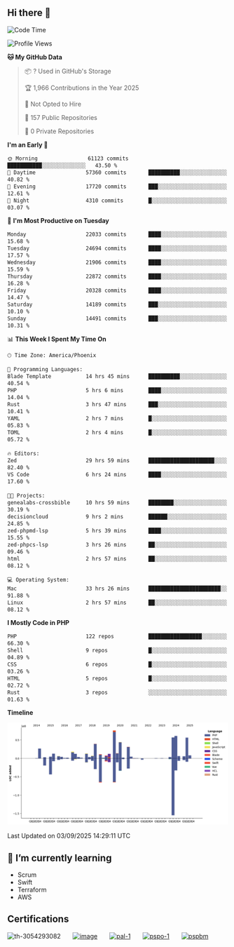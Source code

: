 ## Hi there 👋

<!--START_SECTION:waka-->
![Code Time](http://img.shields.io/badge/Code%20Time-11%2C665%20hrs%2032%20mins-blue)

![Profile Views](http://img.shields.io/badge/Profile%20Views-0-blue)

**🐱 My GitHub Data** 

> 📦 ? Used in GitHub's Storage 
 > 
> 🏆 1,966 Contributions in the Year 2025
 > 
> 🚫 Not Opted to Hire
 > 
> 📜 157 Public Repositories 
 > 
> 🔑 0 Private Repositories 
 > 
**I'm an Early 🐤** 

```text
🌞 Morning                61123 commits       ███████████░░░░░░░░░░░░░░   43.50 % 
🌆 Daytime                57360 commits       ██████████░░░░░░░░░░░░░░░   40.82 % 
🌃 Evening                17720 commits       ███░░░░░░░░░░░░░░░░░░░░░░   12.61 % 
🌙 Night                  4310 commits        █░░░░░░░░░░░░░░░░░░░░░░░░   03.07 % 
```
📅 **I'm Most Productive on Tuesday** 

```text
Monday                   22033 commits       ████░░░░░░░░░░░░░░░░░░░░░   15.68 % 
Tuesday                  24694 commits       ████░░░░░░░░░░░░░░░░░░░░░   17.57 % 
Wednesday                21906 commits       ████░░░░░░░░░░░░░░░░░░░░░   15.59 % 
Thursday                 22872 commits       ████░░░░░░░░░░░░░░░░░░░░░   16.28 % 
Friday                   20328 commits       ████░░░░░░░░░░░░░░░░░░░░░   14.47 % 
Saturday                 14189 commits       ███░░░░░░░░░░░░░░░░░░░░░░   10.10 % 
Sunday                   14491 commits       ███░░░░░░░░░░░░░░░░░░░░░░   10.31 % 
```


📊 **This Week I Spent My Time On** 

```text
🕑︎ Time Zone: America/Phoenix

💬 Programming Languages: 
Blade Template           14 hrs 45 mins      ██████████░░░░░░░░░░░░░░░   40.54 % 
PHP                      5 hrs 6 mins        ████░░░░░░░░░░░░░░░░░░░░░   14.04 % 
Rust                     3 hrs 47 mins       ███░░░░░░░░░░░░░░░░░░░░░░   10.41 % 
YAML                     2 hrs 7 mins        █░░░░░░░░░░░░░░░░░░░░░░░░   05.83 % 
TOML                     2 hrs 4 mins        █░░░░░░░░░░░░░░░░░░░░░░░░   05.72 % 

🔥 Editors: 
Zed                      29 hrs 59 mins      █████████████████████░░░░   82.40 % 
VS Code                  6 hrs 24 mins       ████░░░░░░░░░░░░░░░░░░░░░   17.60 % 

🐱‍💻 Projects: 
genealabs-crossbible     10 hrs 59 mins      ████████░░░░░░░░░░░░░░░░░   30.19 % 
decisioncloud            9 hrs 2 mins        ██████░░░░░░░░░░░░░░░░░░░   24.85 % 
zed-phpmd-lsp            5 hrs 39 mins       ████░░░░░░░░░░░░░░░░░░░░░   15.55 % 
zed-phpcs-lsp            3 hrs 26 mins       ██░░░░░░░░░░░░░░░░░░░░░░░   09.46 % 
html                     2 hrs 57 mins       ██░░░░░░░░░░░░░░░░░░░░░░░   08.12 % 

💻 Operating System: 
Mac                      33 hrs 26 mins      ███████████████████████░░   91.88 % 
Linux                    2 hrs 57 mins       ██░░░░░░░░░░░░░░░░░░░░░░░   08.12 % 
```

**I Mostly Code in PHP** 

```text
PHP                      122 repos           █████████████████░░░░░░░░   66.30 % 
Shell                    9 repos             █░░░░░░░░░░░░░░░░░░░░░░░░   04.89 % 
CSS                      6 repos             █░░░░░░░░░░░░░░░░░░░░░░░░   03.26 % 
HTML                     5 repos             █░░░░░░░░░░░░░░░░░░░░░░░░   02.72 % 
Rust                     3 repos             ░░░░░░░░░░░░░░░░░░░░░░░░░   01.63 % 
```



**Timeline**

![Lines of Code chart](https://raw.githubusercontent.com/mikebronner/mikebronner/master/assets/bar_graph.png)


 Last Updated on 03/09/2025 14:29:11 UTC
<!--END_SECTION:waka-->

<!--
**mikebronner/mikebronner** is a ✨ _special_ ✨ repository because its `README.md` (this file) appears on your GitHub profile.

Here are some ideas to get you started:

- 🔭 I’m currently working on ...
- 🌱 I’m currently learning ...
- 👯 I’m looking to collaborate on ...
- 🤔 I’m looking for help with ...
- 💬 Ask me about ...
- 📫 How to reach me: ...
- 😄 Pronouns: ...
- ⚡ Fun fact: ...
-->

## 🌱 I’m currently learning

- Scrum
- Swift
- Terraform
- AWS

## Certifications

![th-3054293082](https://user-images.githubusercontent.com/1791050/208267034-c5006f82-ae89-41eb-9478-7106c5aba070.jpg)
&nbsp;&nbsp;&nbsp;&nbsp;&nbsp;
[![image](https://images.credly.com/size/100x100/images/a2790314-008a-4c3d-9553-f5e84eb359ba/image.png)](https://www.credly.com/users/mike-bronner)
&nbsp;&nbsp;&nbsp;&nbsp;&nbsp;
[![pal-1](https://images.credly.com/size/100x100/images/78c772ee-6b3c-4348-ac66-58ac5a2cf581/image.png)](https://www.credly.com/users/mike-bronner)
&nbsp;&nbsp;&nbsp;&nbsp;&nbsp;
[![pspo-1](https://images.credly.com/size/100x100/images/591762c5-fae7-49c6-b326-e1756979928d/image.png)](https://www.credly.com/users/mike-bronner)
&nbsp;&nbsp;&nbsp;&nbsp;&nbsp;
[![pspbm](https://images.credly.com/size/100x100/images/55a21a78-59af-4294-810e-e4014e9ca1be/image.png)](https://www.credly.com/users/mike-bronner)
